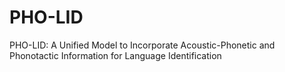 # PHO-LID
PHO-LID: A Unified Model to Incorporate Acoustic-Phonetic and Phonotactic Information for Language Identification

